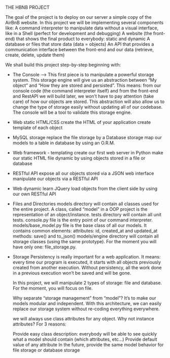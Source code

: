 THE HBNB PROJECT

The goal of the project is to deploy on our server a simple copy of the AirBnB website. In this project we will be implementing several components like:
A command interpreter to manipulate data without a visual interface, like in a Shell (perfect for development and debugging)
A website (the front-end) that shows the final product to everybody: static and dynamic
A database or files that store data (data = objects)
An API that provides a communication interface between the front-end and our data (retrieve, create, delete, update them)

We shall build this project step-by-step beginning with:

- The Console --> This first piece is to manipulate a powerful storage system. This storage engine will give us an abstraction between “My object” and “How they are stored and persisted”. This means: from our console code (the command interpreter itself) and from the front-end and RestAPI we will build later, we won’t have to pay attention (take care) of how our objects are stored.
  This abstraction will also allow us to change the type of storage easily without updating all of our codebase.
  The console will be a tool to validate this storage engine.

- Web static
  HTML/CSS
  create the HTML of your application
  create template of each object

- MySQL storage
  replace the file storage by a Database storage
  map our models to a table in database by using an O.R.M.

- Web framework - templating
  create our first web server in Python
  make our static HTML file dynamic by using objects stored in a file or database

- RESTful API
  expose all our objects stored via a JSON web interface
  manipulate our objects via a RESTful API

- Web dynamic
  learn JQuery
  load objects from the client side by using our own RESTful API

- Files and Directories
  models directory will contain all classes used for the entire project. A class, called “model” in a OOP project is the representation of an object/instance.
  tests directory will contain all unit tests.
  console.py file is the entry point of our command interpreter.
  models/base_model.py file is the base class of all our models. It contains common elements:
  attributes: id, created_at and updated_at
  methods: save() and to_json()
  models/engine directory will contain all storage classes (using the same prototype). For the moment you will have only one: file_storage.py.

- Storage
  Persistency is really important for a web application. It means: every time our program is executed, it starts with all objects previously created from another execution. Without persistency, all the work done in a previous execution won’t be saved and will be gone.

  In this project, we will manipulate 2 types of storage: file and database. For the moment, you will focus on file.

  Why separate “storage management” from “model”? It’s to make our models modular and independent. With this architecture, we can easily replace our storage system without re-coding everything everywhere.

  we will always use class attributes for any object. Why not instance attributes? For 3 reasons:

  Provide easy class description: everybody will be able to see quickly what a model should contain (which attributes, etc…)
  Provide default value of any attribute
  In the future, provide the same model behavior for file storage or database storage

